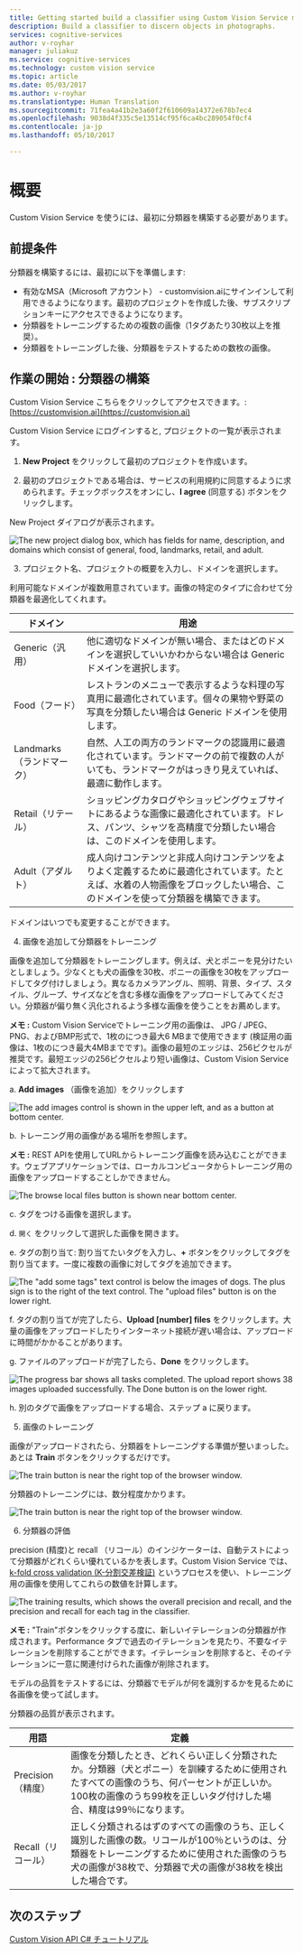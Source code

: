 ```yaml
---
title: Getting started build a classifier using Custom Vision Service machine learning | Microsoft Docs
description: Build a classifier to discern objects in photographs.
services: cognitive-services
author: v-royhar
manager: juliakuz
ms.service: cognitive-services
ms.technology: custom vision service
ms.topic: article
ms.date: 05/03/2017
ms.author: v-royhar
ms.translationtype: Human Translation
ms.sourcegitcommit: 71fea4a41b2e3a60f2f610609a14372e678b7ec4
ms.openlocfilehash: 9038d4f335c5e13514cf95f6ca4bc289054f0cf4
ms.contentlocale: ja-jp
ms.lasthandoff: 05/10/2017

---
```


# <a name="overview"></a>概要 

Custom Vision Service を使うには、最初に分類器を構築する必要があります。

## <a name="prerequisites"></a>前提条件

分類器を構築するには、最初に以下を準備します:

- 有効なMSA（Microsoft アカウント） - customvision.aiにサインインして利用できるようになります。最初のプロジェクトを作成した後、サブスクリプションキーにアクセスできるようになります。
- 分類器をトレーニングするための複数の画像（1タグあたり30枚以上を推奨）。
- 分類器をトレーニングした後、分類器をテストするための数枚の画像。

## <a name="getting-started-build-a-classifier"></a>作業の開始 : 分類器の構築

Custom Vision Service こちらをクリックしてアクセスできます。: [https://customvision.ai](https://customvision.ai)

Custom Vision Service にログインすると, プロジェクトの一覧が表示されます。

1. **New Project** をクリックして最初のプロジェクトを作成います。

2. 最初のプロジェクトである場合は、サービスの利用規約に同意するように求められます。チェックボックスをオンにし、**I agree** (同意する) ボタンをクリックします。

New Project ダイアログが表示されます。

![The new project dialog box, which has fields for name, description, and domains which consist of general, food, landmarks, retail, and adult.](./media/getting-started-build-a-classifier/new-project.png)

3. プロジェクト名、プロジェクトの概要を入力し、ドメインを選択します。

利用可能なドメインが複数用意されています。画像の特定のタイプに合わせて分類器を最適化してくれます。

|ドメイン|用途|
|---|---|
|Generic（汎用）|他に適切なドメインが無い場合、またはどのドメインを選択していいかわからない場合は Generic ドメインを選択します。|
|Food（フード）|レストランのメニューで表示するような料理の写真用に最適化されています。個々の果物や野菜の写真を分類したい場合は Generic ドメインを使用します。|
|Landmarks（ランドマーク）|自然、人工の両方のランドマークの認識用に最適化されています。ランドマークの前で複数の人がいても、ランドマークがはっきり見えていれば、最適に動作します。|
|Retail（リテール）|ショッピングカタログやショッピングウェブサイトにあるような画像に最適化されています。ドレス、パンツ、シャツを高精度で分類したい場合は、このドメインを使用します。|
|Adult（アダルト）|成人向けコンテンツと非成人向けコンテンツをよりよく定義するために最適化されています。たとえば、水着の人物画像をブロックしたい場合、このドメインを使って分類器を構築できます。|

ドメインはいつでも変更することができます。

4. 画像を追加して分類器をトレーニング

画像を追加して分類器をトレーニングします。例えば、犬とポニーを見分けたいとしましょう。少なくとも犬の画像を30枚、ポニーの画像を30枚をアップロードしてタグ付けしましょう。異なるカメラアングル、照明、背景、タイプ、スタイル、グループ、サイズなどを含む多様な画像をアップロードしてみてください。分類器が偏り無く汎化されるよう多様な画像を使うことをお薦めします。

**メモ :** Custom Vision Serviceでトレーニング用の画像は、 JPG / JPEG、PNG、およびBMP形式で、1枚のにつき最大6 MBまで使用できます (検証用の画像は、1枚のにつき最大4MBまでです)。画像の最短のエッジは、256ピクセルが推奨です。最短エッジの256ピクセルより短い画像は、Custom Vision Service によって拡大されます。

a. **Add images** （画像を追加）をクリックします

   ![The add images control is shown in the upper left, and as a button at bottom center.](./media/getting-started-build-a-classifier/add-images01.png)

b. トレーニング用の画像がある場所を参照します。

   **メモ :** REST APIを使用してURLからトレーニング画像を読み込むことができます。ウェブアプリケーションでは、ローカルコンピュータからトレーニング用の画像をアップロードすることしかできません。

   ![The browse local files button is shown near bottom center.](./media/getting-started-build-a-classifier/add-images02.png)

c. タグをつける画像を選択します。

d. `開く` をクリックして選択した画像を開きます。

e. タグの割り当て: 割り当てたいタグを入力し、**+** ボタンをクリックしてタグを割り当てます。一度に複数の画像に対してタグを追加できます。

   ![The "add some tags" text control is below the images of dogs. The plus sign is to the right of the text control. The "upload files" button is on the lower right.](./media/getting-started-build-a-classifier/add-images03.png)

f. タグの割り当てが完了したら、**Upload [number] files** をクリックします。大量の画像をアップロードしたりインターネット接続が遅い場合は、アップロードに時間がかかることがあります。

g. ファイルのアップロードが完了したら、**Done** をクリックします。

   ![The progress bar shows all tasks completed. The upload report shows 38 images uploaded successfully. The Done button is on the lower right.](./media/getting-started-build-a-classifier/add-images04.png)

h. 別のタグで画像をアップロードする場合、ステップ a に戻ります。

5. 画像のトレーニング

画像がアップロードされたら、分類器をトレーニングする準備が整いまっした。あとは **Train** ボタンをクリックするだけです。

![The train button is near the right top of the browser window.](./media/getting-started-build-a-classifier/train01.png)

分類器のトレーニングには、数分程度かかります。

![The train button is near the right top of the browser window.](./media/getting-started-build-a-classifier/train02.png)

6. 分類器の評価

precision (精度)と recall （リコール）のインジケーターは、自動テストによって分類器がどれくらい優れているかを表します。Custom Vision Service では、[k-fold cross validation (K-分割交差検証)](https://en.wikipedia.org/wiki/Cross-validation_(statistics)) というプロセスを使い、トレーニング用の画像を使用してこれらの数値を計算します。

![The training results, which shows the overall precision and recall, and the precision and recall for each tag in the classifier.](./media/getting-started-build-a-classifier/train03.png)

**メモ :** "Train"ボタンをクリックする度に、新しいイテレーションの分類器が作成されます。Performance タブで過去のイテレーションを見たり、不要なイテレーションを削除することができます。イテレーションを削除すると、そのイテレーションに一意に関連付けられた画像が削除されます。

モデルの品質をテストするには、分類器でモデルが何を識別するかを見るために各画像を使って試します。

分類器の品質が表示されます。

|用語|定義|
|---|---|
|Precision（精度）|画像を分類したとき、どれくらい正しく分類されたか。分類器（犬とポニー）を訓練するために使用されたすべての画像のうち、何パーセントが正しいか。100枚の画像のうち99枚を正しいタグ付けした場合、精度は99％になります。|
|Recall（リコール）|正しく分類されるはずのすべての画像のうち、正しく識別した画像の数。リコールが100％というのは、分類器をトレーニングするために使用された画像のうち犬の画像が38枚で、分類器で犬の画像が38枚を検出した場合です。|

## <a name="next-steps"></a>次のステップ

[Custom Vision API C# チュートリアル](csharp-tutorial.md)
